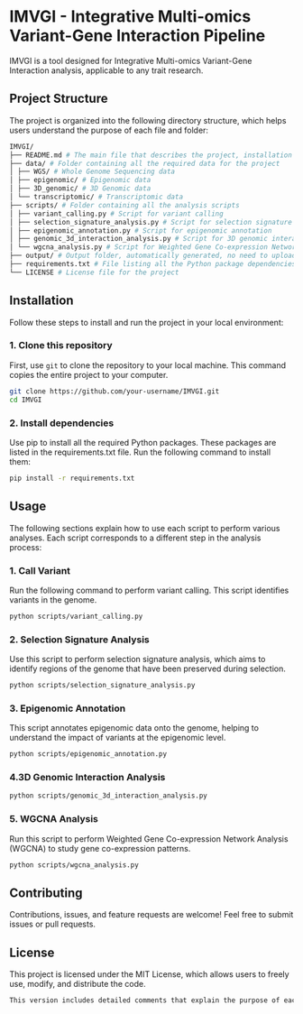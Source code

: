 # IMVGI - Integrative Multi-omics Variant-Gene Interaction Pipeline

IMVGI is a tool designed for Integrative Multi-omics Variant-Gene Interaction analysis, applicable to any trait research.

## Project Structure

The project is organized into the following directory structure, which helps users understand the purpose of each file and folder:

```bash
IMVGI/
├── README.md # The main file that describes the project, installation instructions, and usage guidelines
├── data/ # Folder containing all the required data for the project
│ ├── WGS/ # Whole Genome Sequencing data
│ ├── epigenomic/ # Epigenomic data
│ ├── 3D_genomic/ # 3D Genomic data
│ └── transcriptomic/ # Transcriptomic data
├── scripts/ # Folder containing all the analysis scripts
│ ├── variant_calling.py # Script for variant calling
│ ├── selection_signature_analysis.py # Script for selection signature analysis
│ ├── epigenomic_annotation.py # Script for epigenomic annotation
│ ├── genomic_3d_interaction_analysis.py # Script for 3D genomic interaction analysis
│ └── wgcna_analysis.py # Script for Weighted Gene Co-expression Network Analysis (WGCNA)
├── output/ # Output folder, automatically generated, no need to upload
├── requirements.txt # File listing all the Python package dependencies
└── LICENSE # License file for the project
```

## Installation

Follow these steps to install and run the project in your local environment:

### 1. Clone this repository
First, use `git` to clone the repository to your local machine. This command copies the entire project to your computer.
```bash
git clone https://github.com/your-username/IMVGI.git
cd IMVGI
```

### 2. Install dependencies
Use pip to install all the required Python packages. These packages are listed in the requirements.txt file. Run the following command to install them:
```bash
pip install -r requirements.txt
```

## Usage
The following sections explain how to use each script to perform various analyses. Each script corresponds to a different step in the analysis process:

### 1. Call Variant
Run the following command to perform variant calling. This script identifies variants in the genome.
```bash
python scripts/variant_calling.py
```
### 2. Selection Signature Analysis
Use this script to perform selection signature analysis, which aims to identify regions of the genome that have been preserved during selection.
```bash
python scripts/selection_signature_analysis.py
```
### 3. Epigenomic Annotation
This script annotates epigenomic data onto the genome, helping to understand the impact of variants at the epigenomic level.
```bash
python scripts/epigenomic_annotation.py
```
### 4.3D Genomic Interaction Analysis
```bash
python scripts/genomic_3d_interaction_analysis.py
```
### 5. WGCNA Analysis
Run this script to perform Weighted Gene Co-expression Network Analysis (WGCNA) to study gene co-expression patterns.
```bash
python scripts/wgcna_analysis.py
```
## Contributing
Contributions, issues, and feature requests are welcome! Feel free to submit issues or pull requests.

## License
This project is licensed under the MIT License, which allows users to freely use, modify, and distribute the code.
```bash
This version includes detailed comments that explain the purpose of each section, script, and command, enhancing clarity for users.
```


